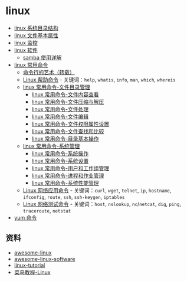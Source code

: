 # linux

- [linux 系统目录结构](linux系统目录结构.md)
- [linux 文件基本属性](linux文件基本属性.md)
- [linux 监控](linux监控.md)
- [linux 软件](软件/README.md)
  - [samba 使用详解](软件/samba使用详解.md)
- [linux 常用命令](commands/README.md)
  - [命令行的艺术（转载）](commands/命令行的艺术.md)
  - [Linux 帮助命令](commands/Linux帮助命令.md) - 关键词：`help`, `whatis`, `info`, `man`, `which`, `whereis`
  - [linux 常用命令-文件目录管理](commands/文件目录管理/README.md)
    - [linux 常用命令-文件内容查看](commands/文件目录管理/文件内容查看.md)
    - [linux 常用命令-文件压缩与解压](commands/文件目录管理/文件压缩与解压.md)
    - [linux 常用命令-文件处理](commands/文件目录管理/文件处理.md)
    - [linux 常用命令-文件编辑](commands/文件目录管理/文件编辑.md)
    - [linux 常用命令-文件权限属性设置](commands/文件目录管理/文件权限属性设置.md)
    - [linux 常用命令-文件查找和比较](commands/文件目录管理/文件查找和比较.md)
    - [linux 常用命令-目录基本操作](commands/文件目录管理/目录基本操作.md)
  - [linux 常用命令-系统管理](commands/系统管理/README.md)
    - [linux 常用命令-系统操作](commands/系统管理/系统操作.md)
    - [linux 常用命令-系统设置](commands/系统管理/系统设置.md)
    - [linux 常用命令-用户和工作组管理](commands/系统管理/用户和工作组管理.md)
    - [linux 常用命令-进程和作业管理](commands/系统管理/进程和作业管理.md)
    - [linux 常用命令-系统性能管理](commands/系统管理/系统性能管理.md)
  - [Linux 网络应用命令](commands/Linux网络应用命令.md) - 关键词：`curl`, `wget`, `telnet`, `ip`, `hostname`, `ifconfig`, `route`, `ssh`, `ssh-keygen`, `iptables`
  - [Linux 网络测试命令](commands/Linux网络测试命令.md) - 关键词：`host`, `nslookup`, `nc`/`netcat`, `dig`, `ping`, `traceroute`, `netstat`
- [yum 命令](yum.md)

## 资料

- [awesome-linux](https://github.com/aleksandar-todorovic/awesome-linux)
- [awesome-linux-software](https://github.com/LewisVo/Awesome-Linux-Software)
- [linux-tutorial](https://github.com/judasn/Linux-Tutorial)
- [菜鸟教程-Linux](http://www.runoob.com/linux/linux-tutorial.html)

